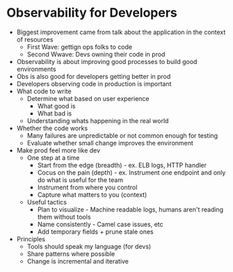 # Observability for Developers

* Biggest improvement came from talk about the application in the context of resources
    * First Wave: gettign ops folks to code
    * Second Wwave: Devs owning their code in prod
* Observability is about improving good processes to build good environments
* Obs is also good for developers getting better in prod
* Developers observing code in production is important
* What code to write
    * Determine what based on user experience
        * What good is
        * What bad is
    * Understanding whats happening in the real world
* Whether the code works
    * Many failures are unpredictable or not common enough for testing
    * Evaluate whether small change improves the environment
* Make prod feel more like dev
    * One step at a time
        * Start from the edge (breadth) - ex. ELB logs, HTTP handler
        * Cocus on the pain (depth) - ex. Instrument one endpoint and only do what is useful for the team
        * Instrument from where you control
        * Capture what matters to you (context)
    * Useful tactics
        * Plan to visualize - Machine readable logs, humans aren't reading them without tools
        * Name consistently - Camel case issues, etc
        * Add temporary fields + prune stale ones
* Principles
    * Tools should speak my language (for devs)
    * Share patterns where possible
    * Change is incremental and iterative


